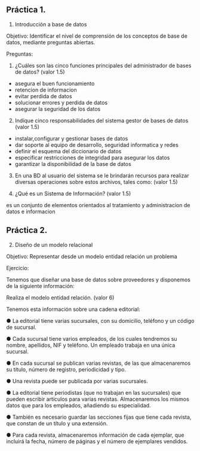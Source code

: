 ## Práctica 1.

1. Introducción a base de datos

Objetivo: Identificar el nivel de comprensión de los conceptos de base de datos,
mediante preguntas abiertas.
 
Preguntas:

1. ¿Cuáles son las cinco funciones principales del administrador de bases de datos?
(valor 1.5)

- asegura el buen funcionamiento 
- retencion de informacion 
- evitar perdida de datos
- solucionar errores y perdida de datos 
- asegurar la seguridad de los datos

2. Indíque cinco responsabilidades del sistema gestor de bases de datos (valor 1.5)

- instalar,configurar y gestionar bases de datos
- dar soporte al equipo de desarrollo, seguridad informatica y redes
- definir el esquema del diccionario de datos
- especificar restricciones de integridad para asegurar los datos
- garantizar la disponibilidad de la base de datos 

3. En una BD al usuario del sistema se le brindarán recursos para realizar diversas
operaciones sobre estos archivos, tales como: (valor 1.5)



4. ¿Qué es un Sistema de Información? (valor 1.5)

es un conjunto de elementos orientados al tratamiento y administracion de datos e informacion 

## Práctica 2.

2. Diseño de un modelo relacional

Objetivo: Representar desde un modelo entidad relación un problema


Ejercicio:

Tenemos que diseñar una base de datos sobre proveedores y disponemos de la siguiente
información:

Realiza el modelo entidad relación. (valor 6)

Tenemos esta información sobre una cadena editorial:

● La editorial tiene varias sucursales, con su domicilio, teléfono y un código de
sucursal.

● Cada sucursal tiene varios empleados, de los cuales tendremos su nombre,
apellidos, NIF y teléfono. Un empleado trabaja en una única sucursal.

● En cada sucursal se publican varias revistas, de las que almacenaremos su título,
número de registro, periodicidad y tipo.

● Una revista puede ser publicada por varias sucursales.

● La editorial tiene periodistas (que no trabajan en las sucursales) que pueden
escribir artículos para varias revistas. Almacenaremos los mismos datos que para
los empleados, añadiendo su especialidad.

● También es necesario guardar las secciones fijas que tiene cada revista, que
constan de un título y una extensión.

● Para cada revista, almacenaremos información de cada ejemplar, que incluirá la
fecha, número de páginas y el número de ejemplares vendidos.
